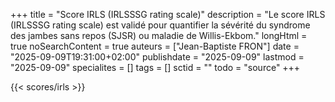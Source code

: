 +++
title = "Score IRLS (IRLSSSG rating scale)"
description = "Le score IRLS (IRLSSSG rating scale) est validé pour quantifier la sévérité du syndrome des jambes sans repos (SJSR) ou maladie de Willis-Ekbom."
longHtml = true
noSearchContent = true
auteurs = ["Jean-Baptiste FRON"]
date = "2025-09-09T19:31:00+02:00"
publishdate = "2025-09-09"
lastmod = "2025-09-09"
specialites = []
tags = []
sctid = ""
todo = "source"
+++

{{< scores/irls >}}
